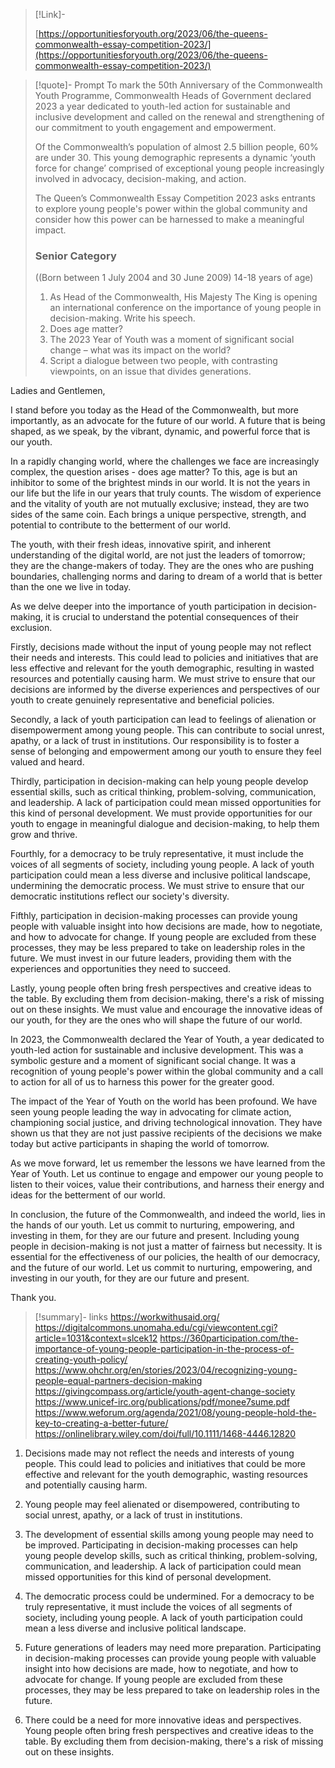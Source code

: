 > [!Link]-
> 
> [https://opportunitiesforyouth.org/2023/06/the-queens-commonwealth-essay-competition-2023/](https://opportunitiesforyouth.org/2023/06/the-queens-commonwealth-essay-competition-2023/)

> [!quote]- Prompt
> To mark the 50th Anniversary of the Commonwealth Youth Programme, Commonwealth Heads of Government declared 2023 a year dedicated to youth-led action for sustainable and inclusive development and called on the renewal and strengthening of our commitment to youth engagement and empowerment.
> 
>Of the Commonwealth’s population of almost 2.5 billion people, 60% are under 30. This young demographic represents a dynamic ‘youth force for change’ comprised of exceptional young people increasingly involved in advocacy, decision-making, and action.
>
>The Queen’s Commonwealth Essay Competition 2023 asks entrants to explore young people's power within the global community and consider how this power can be harnessed to make a meaningful impact.
>
>### Senior Category 
>
>((Born between 1 July 2004 and 30 June 2009) 14-18 years of age) 
>
> 1. As Head of the Commonwealth, His Majesty The King is opening an international conference on the importance of young people in decision-making. Write his speech.
> 2. Does age matter? 
> 3. The 2023 Year of Youth was a moment of significant social change – what was its impact on the world? 
> 4. Script a dialogue between two people, with contrasting viewpoints, on an issue that divides generations.

Ladies and Gentlemen,

I stand before you today as the Head of the Commonwealth, but more importantly, as an advocate for the future of our world. A future that is being shaped, as we speak, by the vibrant, dynamic, and powerful force that is our youth.

In a rapidly changing world, where the challenges we face are increasingly complex, the question arises - does age matter? To this, age is but an inhibitor to some of the brightest minds in our world. It is not the years in our life but the life in our years that truly counts. The wisdom of experience and the vitality of youth are not mutually exclusive; instead, they are two sides of the same coin. Each brings a unique perspective, strength, and potential to contribute to the betterment of our world.

The youth, with their fresh ideas, innovative spirit, and inherent understanding of the digital world, are not just the leaders of tomorrow; they are the change-makers of today. They are the ones who are pushing boundaries, challenging norms and daring to dream of a world that is better than the one we live in today.

As we delve deeper into the importance of youth participation in decision-making, it is crucial to understand the potential consequences of their exclusion. 

Firstly, decisions made without the input of young people may not reflect their needs and interests. This could lead to policies and initiatives that are less effective and relevant for the youth demographic, resulting in wasted resources and potentially causing harm. We must strive to ensure that our decisions are informed by the diverse experiences and perspectives of our youth to create genuinely representative and beneficial policies.

Secondly, a lack of youth participation can lead to feelings of alienation or disempowerment among young people. This can contribute to social unrest, apathy, or a lack of trust in institutions. Our responsibility is to foster a sense of belonging and empowerment among our youth to ensure they feel valued and heard.

Thirdly, participation in decision-making can help young people develop essential skills, such as critical thinking, problem-solving, communication, and leadership. A lack of participation could mean missed opportunities for this kind of personal development. We must provide opportunities for our youth to engage in meaningful dialogue and decision-making, to help them grow and thrive.

Fourthly, for a democracy to be truly representative, it must include the voices of all segments of society, including young people. A lack of youth participation could mean a less diverse and inclusive political landscape, undermining the democratic process. We must strive to ensure that our democratic institutions reflect our society's diversity.

Fifthly, participation in decision-making processes can provide young people with valuable insight into how decisions are made, how to negotiate, and how to advocate for change. If young people are excluded from these processes, they may be less prepared to take on leadership roles in the future. We must invest in our future leaders, providing them with the experiences and opportunities they need to succeed.

Lastly, young people often bring fresh perspectives and creative ideas to the table. By excluding them from decision-making, there's a risk of missing out on these insights. We must value and encourage the innovative ideas of our youth, for they are the ones who will shape the future of our world.

In 2023, the Commonwealth declared the Year of Youth, a year dedicated to youth-led action for sustainable and inclusive development. This was a symbolic gesture and a moment of significant social change. It was a recognition of young people's power within the global community and a call to action for all of us to harness this power for the greater good.

The impact of the Year of Youth on the world has been profound. We have seen young people leading the way in advocating for climate action, championing social justice, and driving technological innovation. They have shown us that they are not just passive recipients of the decisions we make today but active participants in shaping the world of tomorrow.

As we move forward, let us remember the lessons we have learned from the Year of Youth. Let us continue to engage and empower our young people to listen to their voices, value their contributions, and harness their energy and ideas for the betterment of our world.

In conclusion, the future of the Commonwealth, and indeed the world, lies in the hands of our youth. Let us commit to nurturing, empowering, and investing in them, for they are our future and present. Including young people in decision-making is not just a matter of fairness but necessity. It is essential for the effectiveness of our policies, the health of our democracy, and the future of our world. Let us commit to nurturing, empowering, and investing in our youth, for they are our future and present.

Thank you.

> [!summary]- links
> https://workwithusaid.org/
> https://digitalcommons.unomaha.edu/cgi/viewcontent.cgi?article=1031&context=slcek12
> https://360participation.com/the-importance-of-young-people-participation-in-the-process-of-creating-youth-policy/
> https://www.ohchr.org/en/stories/2023/04/recognizing-young-people-equal-partners-decision-making
> https://givingcompass.org/article/youth-agent-change-society
> https://www.unicef-irc.org/publications/pdf/monee7sume.pdf
> https://www.weforum.org/agenda/2021/08/young-people-hold-the-key-to-creating-a-better-future/
> https://onlinelibrary.wiley.com/doi/full/10.1111/1468-4446.12820

1. Decisions made may not reflect the needs and interests of young people. This could lead to policies and initiatives that could be more effective and relevant for the youth demographic, wasting resources and potentially causing harm.
    
2. Young people may feel alienated or disempowered, contributing to social unrest, apathy, or a lack of trust in institutions.
    
3. The development of essential skills among young people may need to be improved. Participating in decision-making processes can help young people develop skills, such as critical thinking, problem-solving, communication, and leadership. A lack of participation could mean missed opportunities for this kind of personal development.
    
4. The democratic process could be undermined. For a democracy to be truly representative, it must include the voices of all segments of society, including young people. A lack of youth participation could mean a less diverse and inclusive political landscape.
    
5. Future generations of leaders may need more preparation. Participating in decision-making processes can provide young people with valuable insight into how decisions are made, how to negotiate, and how to advocate for change. If young people are excluded from these processes, they may be less prepared to take on leadership roles in the future.
    
6. There could be a need for more innovative ideas and perspectives. Young people often bring fresh perspectives and creative ideas to the table. By excluding them from decision-making, there's a risk of missing out on these insights.